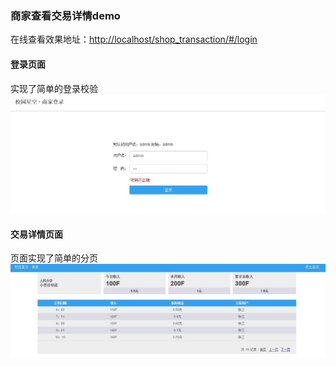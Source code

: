 ### 商家查看交易详情demo
在线查看效果地址：[http://localhost/shop_transaction/#/login](http://localhost/shop_transaction/#/login)
#### 登录页面
实现了简单的登录校验
![图片1](/img/1.jpg)
#### 交易详情页面
页面实现了简单的分页
![图片2](/img/2.jpg)
